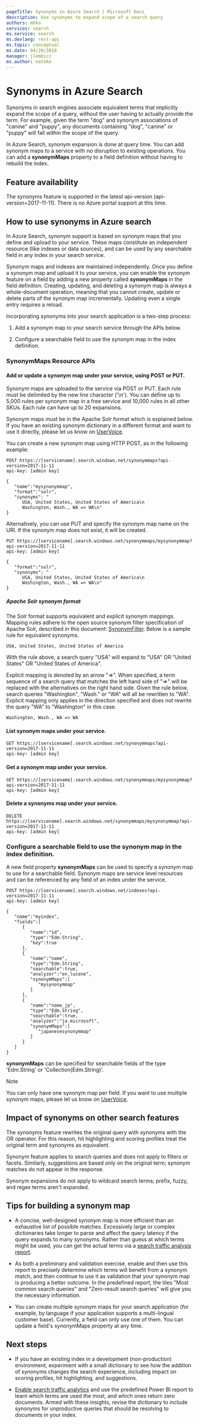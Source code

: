 ```yaml
---
pageTitle: Synonyms in Azure Search | Microsoft Docs
description: Use synonyms to expand scope of a search query
authors: mhko
services: search
ms.service: search
ms.devlang: rest-api
ms.topic: conceptual
ms.date: 04/20/2018
manager: jlembicz
ms.author: nateko
---
```

# Synonyms in Azure Search

Synonyms in search engines associate equivalent terms that implicitly expand the scope of a query, without the user having to actually provide the term. For example, given the term "dog" and synonym associations of "canine" and "puppy", any documents containing "dog", "canine" or "puppy" will fall within the scope of the query.

In Azure Search, synonym expansion is done at query time. You can add synonym maps to a service with no disruption to existing operations. You can add a  **synonymMaps** property to a field definition without having to rebuild the index.

## Feature availability

The synonyms feature is supported in the latest api-version (api-version=2017-11-11). There is no Azure portal support at this time.

## How to use synonyms in Azure search

In Azure Search, synonym support is based on synonym maps that you define and upload to your service. These maps constitute an independent resource (like indexes or data sources), and can be used by any searchable field in any index in your search service.

Synonym maps and indexes are maintained independently. Once you define a synonym map and upload it to your service, you can enable the synonym feature on a field by adding a new property called **synonymMaps** in the field definition. Creating, updating, and deleting a synonym map is always a whole-document operation, meaning that you cannot create, update or delete parts of the synonym map incrementally. Updating even a single entry requires a reload.

Incorporating synonyms into your search application is a two-step process:

1.	Add a synonym map to your search service through the APIs below.  

2.	Configure a searchable field to use the synonym map in the index definition.

### SynonymMaps Resource APIs

#### Add or update a synonym map under your service, using POST or PUT.

Synonym maps are uploaded to the service via POST or PUT. Each rule must be delimited by the new line character ('\n'). You can define up to 5,000 rules per synonym map in a free service and 10,000 rules in all other SKUs. Each rule can have up to 20 expansions.

Synonym maps must be in the Apache Solr format which is explained below. If you have an existing synonym dictionary in a different format and want to use it directly, please let us know on [UserVoice](https://feedback.azure.com/forums/263029-azure-search).

You can create a new synonym map using HTTP POST, as in the following example:

	POST https://[servicename].search.windows.net/synonymmaps?api-version=2017-11-11
	api-key: [admin key]

	{  
	   "name":"mysynonymmap",
	   "format":"solr",
	   "synonyms": "
	      USA, United States, United States of America\n
	      Washington, Wash., WA => WA\n"
	}

Alternatively, you can use PUT and specify the synonym map name on the URI. If the synonym map does not exist, it will be created.

	PUT https://[servicename].search.windows.net/synonymmaps/mysynonymmap?api-version=2017-11-11
	api-key: [admin key]

    {  
       "format":"solr",
       "synonyms": "
	      USA, United States, United States of America\n
	      Washington, Wash., WA => WA\n"
    }

##### Apache Solr synonym format

The Solr format supports equivalent and explicit synonym mappings. Mapping rules adhere to the open source synonym filter specification of Apache Solr, described in this document: [SynonymFilter](https://cwiki.apache.org/confluence/display/solr/Filter+Descriptions#FilterDescriptions-SynonymFilter). Below is a sample rule for equivalent synonyms.
```
USA, United States, United States of America
```

With the rule above, a search query "USA" will expand to "USA" OR "United States" OR "United States of America".

Explicit mapping is denoted by an arrow "=>". When specified, a term sequence of a search query that matches the left hand side of "=>" will be replaced with the alternatives on the right hand side. Given the rule below, search queries "Washington", "Wash." or "WA" will all be rewritten to "WA". Explicit mapping only applies in the direction specified and does not rewrite the query "WA" to "Washington" in this case.
```
Washington, Wash., WA => WA
```

#### List synonym maps under your service.

	GET https://[servicename].search.windows.net/synonymmaps?api-version=2017-11-11
	api-key: [admin key]

#### Get a synonym map under your service.

	GET https://[servicename].search.windows.net/synonymmaps/mysynonymmap?api-version=2017-11-11
	api-key: [admin key]

#### Delete a synonyms map under your service.

	DELETE https://[servicename].search.windows.net/synonymmaps/mysynonymmap?api-version=2017-11-11
	api-key: [admin key]

### Configure a searchable field to use the synonym map in the index definition.

A new field property **synonymMaps** can be used to specify a synonym map to use for a searchable field. Synonym maps are service level resources and can be referenced by any field of an index under the service.

	POST https://[servicename].search.windows.net/indexes?api-version=2017-11-11
	api-key: [admin key]

	{
	   "name":"myindex",
	   "fields":[
	      {
	         "name":"id",
	         "type":"Edm.String",
	         "key":true
	      },
	      {
	         "name":"name",
	         "type":"Edm.String",
	         "searchable":true,
	         "analyzer":"en.lucene",
	         "synonymMaps":[
	            "mysynonymmap"
	         ]
	      },
	      {
	         "name":"name_jp",
	         "type":"Edm.String",
	         "searchable":true,
	         "analyzer":"ja.microsoft",
	         "synonymMaps":[
	            "japanesesynonymmap"
	         ]
	      }
	   ]
	}

**synonymMaps** can be specified for searchable fields of the type 'Edm.String' or 'Collection(Edm.String)'.

> [!NOTE]
> You can only have one synonym map per field. If you want to use multiple synonym maps, please let us know on [UserVoice](https://feedback.azure.com/forums/263029-azure-search).

## Impact of synonyms on other search features

The synonyms feature rewrites the original query with synonyms with the OR operator. For this reason, hit highlighting and scoring profiles treat the original term and synonyms as equivalent.

Synonym feature applies to search queries and does not apply to filters or facets. Similarly, suggestions are based only on the original term; synonym matches do not appear in the response.

Synonym expansions do not apply to wildcard search terms; prefix, fuzzy, and regex terms aren't expanded.

## Tips for building a synonym map

- A concise, well-designed synonym map is more efficient than an exhaustive list of possible matches. Excessively large or complex dictionaries take longer to parse and affect the query latency if the query expands to many synonyms. Rather than guess at which terms might be used, you can get the actual terms via a [search traffic analysis report](search-traffic-analytics.md).

- As both a preliminary and validation exercise, enable and then use this report to precisely determine which terms will benefit from a synonym match, and then continue to use it as validation that your synonym map is producing a better outcome. In the predefined report, the tiles "Most common search queries" and "Zero-result search queries" will give you the necessary information.

- You can create multiple synonym maps for your search application (for example, by language if your application supports a multi-lingual customer base). Currently, a field can only use one of them. You can update a field's synonymMaps property at any time.

## Next steps

- If you have an existing index in a development (non-production) environment, experiment with a small dictionary to see how the addition of synonyms changes the search experience, including impact on scoring profiles, hit highlighting, and suggestions.

- [Enable search traffic analytics](search-traffic-analytics.md) and use the predefined Power BI report to learn which terms are used the most, and which ones return zero documents. Armed with these insights, revise the dictionary to include synonyms for unproductive queries that should be resolving to documents in your index.
